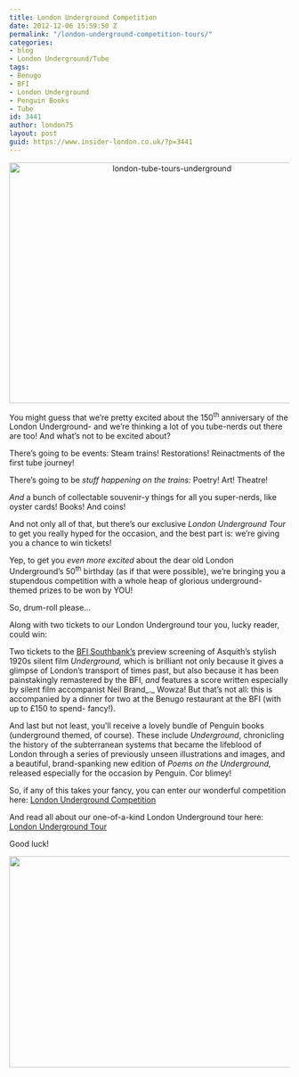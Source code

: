```yaml
---
title: London Underground Competition
date: 2012-12-06 15:59:50 Z
permalink: "/london-underground-competition-tours/"
categories:
- blog
- London Underground/Tube
tags:
- Benugo
- BFI
- London Underground
- Penguin Books
- Tube
id: 3441
author: london75
layout: post
guid: https://www.insider-london.co.uk/?p=3441
---
```


<p style="text-align: center;">
  <a href="/wp-content/uploads/2012/12/bfi-00o-2f91.jpg"><img class="aligncenter size-full wp-image-3445" title="underground" src="/wp-content/uploads/2012/12/bfi-00o-2f91.jpg" alt="london-tube-tours-underground" width="569" height="432" /></a>
</p>

You might guess that we’re pretty excited about the 150<sup>th</sup> anniversary of the London Underground- and we’re thinking a lot of you tube-nerds out there are too! And what’s not to be excited about?
  
There’s going to be events: Steam trains! Restorations! Reinactments of the first tube journey!
  
There’s going to be _stuff happening on the trains:_ Poetry! Art! Theatre!
  
_And_ a bunch of collectable souvenir-y things for all you super-nerds, like oyster cards! Books! And coins!
  
And not only all of that, but there’s our exclusive _London Underground Tour_ to get you really hyped for the occasion, and the best part is: we’re giving you a chance to win tickets!

Yep, to get you _even more excited_ about the dear old London Underground’s 50<sup>th</sup> birthday (as if that were possible), we’re bringing you a stupendous competition with a whole heap of glorious underground-themed prizes to be won by YOU!

So, drum-roll please&#8230;

Along with two tickets to our London Underground tour you, lucky reader, could win:

Two tickets to the [BFI Southbank&#8217;s](http://www.bfi.org.uk) preview screening of Asquith’s stylish 1920s silent film _Underground,_ which is brilliant not only because it gives a glimpse of London&#8217;s transport of times past, but also because it has been painstakingly remastered by the BFI, _and_ features a score written especially by silent film accompanist Neil Brand_._ Wowza! But that&#8217;s not all: this is accompanied by a dinner for two at the Benugo restaurant at the BFI (with up to £150 to spend- fancy!).

And last but not least, you&#8217;ll receive a lovely bundle of Penguin books (underground themed, of course). These include _Underground_, chronicling the history of the subterranean systems that became the lifeblood of London through a series of previously unseen illustrations and images, and a beautiful, brand-spanking new edition of _Poems on the Underground,_ released especially for the occasion by Penguin. Cor blimey!

So, if any of this takes your fancy, you can enter our wonderful competition here: <a title="London Underground Competition" href="https://www.insider-london.co.uk/london-underground-competition/" target="_blank">London Underground Competition</a>

And read all about our one-of-a-kind London Underground tour here: <a title="London Underground Tour" href="https://www.insider-london.co.uk/london-underground-tube-tours/" target="_blank">London Underground Tour</a>

Good luck!

[<img class="aligncenter size-full wp-image-3459" src="/wp-content/uploads/2012/12/london_underground_tube_tours.jpg" alt="" width="569" height="379" />](/wp-content/uploads/2012/12/london_underground_tube_tours.jpg)